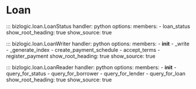 # Loan



::: bizlogic.loan.LoanStatus
    handler: python
    options:
      members:
        - loan_status
      show_root_heading: true
      show_source: true


::: bizlogic.loan.LoanWriter
    handler: python
    options:
      members:
        - __init__
        - _write
        - _generate_index
        - create_payment_schedule
        - accept_terms
        - register_payment
      show_root_heading: true
      show_source: true


::: bizlogic.loan.LoanReader
    handler: python
    options:
      members:
        - __init__
        - query_for_status
        - query_for_borrower
        - query_for_lender
        - query_for_loan
      show_root_heading: true
      show_source: true
